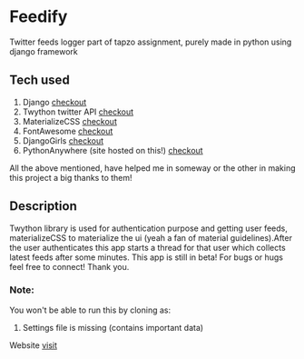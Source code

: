 # Feedify
Twitter feeds logger part of tapzo assignment, purely made in python using django framework
## Tech used
1. Django [checkout](https://www.djangoproject.com)
2. Twython twitter API [checkout](https://twython.readthedocs.io/en/latest/)
3. MaterializeCSS [checkout](http://materializecss.com)
4. FontAwesome [checkout](http://fontawesome.io)
5. DjangoGirls [checkout](https://tutorial.djangogirls.org/en/)
6. PythonAnywhere (site hosted on this!) [checkout](www.pythonanywhere.com/)

All the above mentioned, have helped me in someway or the other in making this project a big thanks to them!
## Description
Twython library is used for authentication purpose and getting user feeds, materializeCSS to materialize the ui (yeah a fan of material guidelines).After the user authenticates this app starts a thread for that user which collects latest feeds after some minutes. This app is still in beta! For bugs or hugs feel free to connect! Thank you.

### Note:
You won't be able to run this by cloning as:
1) Settings file is missing (contains important data)

Website [visit](http://feedifyme.pythonanywhere.com)
